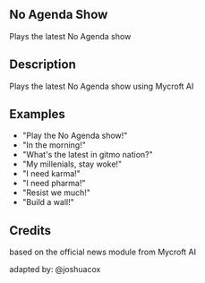 ## No Agenda Show
Plays the latest No Agenda show

## Description
Plays the latest No Agenda show using Mycroft AI

## Examples
* "Play the No Agenda show!"
* "In the morning!"
* "What's the latest in gitmo nation?"
* "My millenials, stay woke!"
* "I need karma!"
* "I need pharma!"
* "Resist we much!"
* "Build a wall!"

## Credits
based on the official news module from Mycroft AI

adapted by:
@joshuacox
